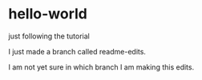 # hello-world
just following the tutorial

I just made a branch called readme-edits. 

I am not yet sure in which branch I am making this edits.
